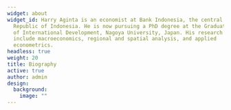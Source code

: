 ```yaml
---
widget: about
widget_id: Harry Aginta is an economist at Bank Indonesia, the central bank of
  Republic of Indonesia. He is now pursuing a PhD degree at the Graduate School
  of International Development, Nagoya University, Japan. His research interests
  include macroeconomics, regional and spatial analysis, and applied
  econometrics.
headless: true
weight: 20
title: Biography
active: true
author: admin
design:
  background:
    image: ""
---
```

